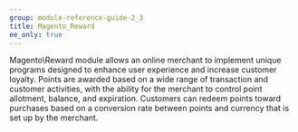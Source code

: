 ```yaml
---
group: module-reference-guide-2_3
title: Magento_Reward
ee_only: true
---
```


Magento\Reward module allows an online merchant to implement unique programs designed to enhance user experience and increase
customer loyalty. Points are awarded based on a wide range of transaction and customer activities, with the ability for
the merchant to control point allotment, balance, and expiration. Customers can redeem points toward purchases based on
a conversion rate between points and currency that is set up by the merchant.
